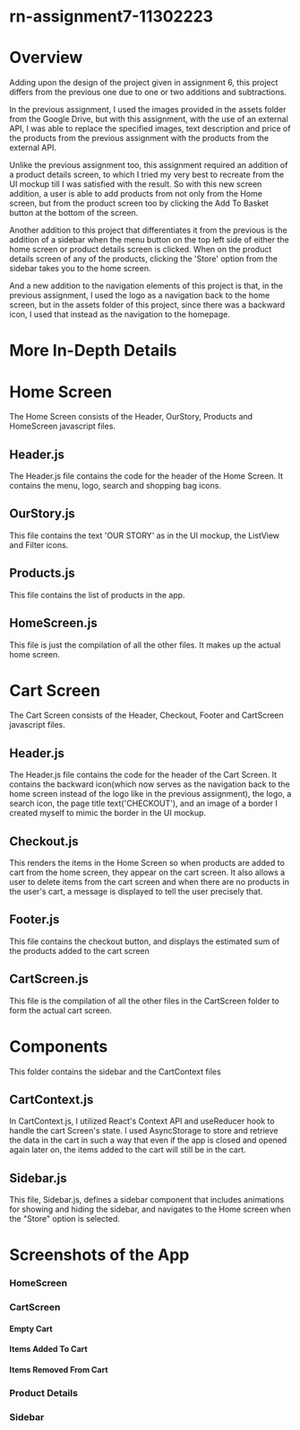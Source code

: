 # rn-assignment7-11302223

# Overview 
Adding upon the design of the project given in assignment 6, this project  differs from the previous one due to one or two additions and subtractions. 

In the previous assignment, I used the images provided in the assets folder from the Google Drive, but with this assignment, with the use of an external API, I was able to replace the specified images, text description and price of the products from the previous assignment with the products from the external API. 

Unlike the previous assignment too, this assignment required an addition of a product details screen, to which I tried my very best to recreate from the UI mockup till I was satisfied with the result. So with this new screen addition, a user is able to add products from not only from the Home screen, but from the product screen too by clicking the Add To Basket button at the bottom of the screen.

Another addition to this project that differentiates it from the previous is the addition of a sidebar when the menu button on the top left side of either the home screen or product details screen is clicked. When on the product details screen of any of the products, clicking the 'Store' option from the sidebar takes you to the home screen. 

And a new addition to the navigation elements of this project is that, in the previous assignment, I used the logo as a navigation back to the home screen, but in the assets folder of this project, since there was a backward icon, I used that instead as the navigation to the homepage.

# More In-Depth Details
# Home Screen
The Home Screen consists of the Header, OurStory, Products and HomeScreen javascript files.
## Header.js
The Header.js file contains the code for the header of the Home Screen. It contains the menu, logo, search and shopping bag icons.
## OurStory.js
This file contains the text 'OUR STORY' as in the UI mockup, the ListView and Filter icons.
## Products.js
This file contains the list of products in the app.
## HomeScreen.js
This file is just the compilation of all the other files. It makes up the actual home screen.


# Cart Screen
The Cart Screen consists of the Header, Checkout, Footer and CartScreen javascript files.
## Header.js
The Header.js file contains the code for the header of the Cart Screen. It contains the backward icon(which now serves as the navigation back to the home screen instead of the logo like in the previous assignment), the logo, a search icon, the page title text('CHECKOUT'), and an image of a border I created myself to mimic the border in the UI mockup.
## Checkout.js
This renders the items in the Home Screen so when products are added to cart from the home screen, they appear on the cart screen. It also allows a user to delete items from the cart screen and when there are no products in the user's cart, a message is displayed to tell the user precisely that.
## Footer.js
This file contains the checkout button, and displays the estimated sum of the products added to the cart screen
## CartScreen.js
This file is the compilation of all the other files in the CartScreen folder to form the actual cart screen.

# Components
This folder contains the sidebar and the CartContext files
## CartContext.js
In CartContext.js, I utilized React's Context API and useReducer hook to handle the cart Screen's state. I used AsyncStorage to store and retrieve the data in the cart in such a way that even if the app is closed and opened again later on, the items added to the cart will still be in the cart.
## Sidebar.js
This file, Sidebar.js, defines a sidebar component that includes animations for showing and hiding the sidebar, and navigates to the Home screen when the "Store" option is selected.

# Screenshots of the App
### HomeScreen

### CartScreen

#### Empty Cart

#### Items Added To Cart

#### Items Removed From Cart


### Product Details

### Sidebar
